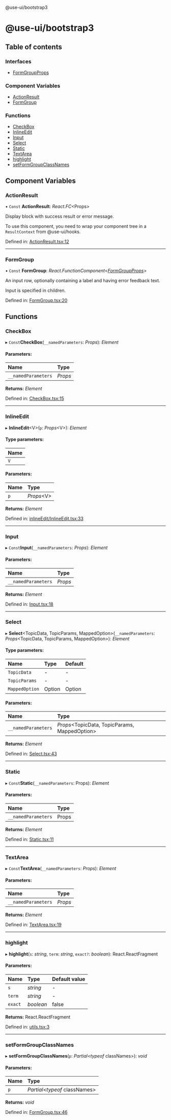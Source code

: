 @use-ui/bootstrap3

# @use-ui/bootstrap3

## Table of contents

### Interfaces

- [FormGroupProps](interfaces/formgroupprops.md)

### Component Variables

- [ActionResult](README.md#actionresult)
- [FormGroup](README.md#formgroup)

### Functions

- [CheckBox](README.md#checkbox)
- [InlineEdit](README.md#inlineedit)
- [Input](README.md#input)
- [Select](README.md#select)
- [Static](README.md#static)
- [TextArea](README.md#textarea)
- [highlight](README.md#highlight)
- [setFormGroupClassNames](README.md#setformgroupclassnames)

## Component Variables

### ActionResult

• `Const` **ActionResult**: *React.FC*<Props\>

Display block with success result or error message.

To use this component, you need to wrap your component tree in a ```ResultContext``` from @use-ui/hooks.

Defined in: [ActionResult.tsx:12](https://github.com/vasyas/use-ui-bootstrap3/blob/b91a52b/src/ActionResult.tsx#L12)

___

### FormGroup

• `Const` **FormGroup**: *React.FunctionComponent*<[*FormGroupProps*](interfaces/formgroupprops.md)\>

An input row, optionally containing a label and having error feedback text.

Input is specified in children.

Defined in: [FormGroup.tsx:20](https://github.com/vasyas/use-ui-bootstrap3/blob/b91a52b/src/FormGroup.tsx#L20)

## Functions

### CheckBox

▸ `Const`**CheckBox**(`__namedParameters`: *Props*): *Element*

#### Parameters:

| Name | Type |
| :------ | :------ |
| `__namedParameters` | *Props* |

**Returns:** *Element*

Defined in: [CheckBox.tsx:15](https://github.com/vasyas/use-ui-bootstrap3/blob/b91a52b/src/CheckBox.tsx#L15)

___

### InlineEdit

▸ **InlineEdit**<V\>(`p`: *Props*<V\>): *Element*

#### Type parameters:

| Name |
| :------ |
| `V` |

#### Parameters:

| Name | Type |
| :------ | :------ |
| `p` | *Props*<V\> |

**Returns:** *Element*

Defined in: [inlineEdit/InlineEdit.tsx:33](https://github.com/vasyas/use-ui-bootstrap3/blob/b91a52b/src/inlineEdit/InlineEdit.tsx#L33)

___

### Input

▸ `Const`**Input**(`__namedParameters`: *Props*): *Element*

#### Parameters:

| Name | Type |
| :------ | :------ |
| `__namedParameters` | *Props* |

**Returns:** *Element*

Defined in: [Input.tsx:18](https://github.com/vasyas/use-ui-bootstrap3/blob/b91a52b/src/Input.tsx#L18)

___

### Select

▸ **Select**<TopicData, TopicParams, MappedOption\>(`__namedParameters`: *Props*<TopicData, TopicParams, MappedOption\>): *Element*

#### Type parameters:

| Name | Type | Default |
| :------ | :------ | :------ |
| `TopicData` | - | - |
| `TopicParams` | - | - |
| `MappedOption` | Option | Option |

#### Parameters:

| Name | Type |
| :------ | :------ |
| `__namedParameters` | *Props*<TopicData, TopicParams, MappedOption\> |

**Returns:** *Element*

Defined in: [Select.tsx:43](https://github.com/vasyas/use-ui-bootstrap3/blob/b91a52b/src/Select.tsx#L43)

___

### Static

▸ `Const`**Static**(`__namedParameters`: Props): *Element*

#### Parameters:

| Name | Type |
| :------ | :------ |
| `__namedParameters` | Props |

**Returns:** *Element*

Defined in: [Static.tsx:11](https://github.com/vasyas/use-ui-bootstrap3/blob/b91a52b/src/Static.tsx#L11)

___

### TextArea

▸ `Const`**TextArea**(`__namedParameters`: *Props*): *Element*

#### Parameters:

| Name | Type |
| :------ | :------ |
| `__namedParameters` | *Props* |

**Returns:** *Element*

Defined in: [TextArea.tsx:19](https://github.com/vasyas/use-ui-bootstrap3/blob/b91a52b/src/TextArea.tsx#L19)

___

### highlight

▸ **highlight**(`s`: *string*, `term`: *string*, `exact?`: *boolean*): React.ReactFragment

#### Parameters:

| Name | Type | Default value |
| :------ | :------ | :------ |
| `s` | *string* | - |
| `term` | *string* | - |
| `exact` | *boolean* | false |

**Returns:** React.ReactFragment

Defined in: [utils.tsx:3](https://github.com/vasyas/use-ui-bootstrap3/blob/b91a52b/src/utils.tsx#L3)

___

### setFormGroupClassNames

▸ **setFormGroupClassNames**(`p`: *Partial*<*typeof* classNames\>): *void*

#### Parameters:

| Name | Type |
| :------ | :------ |
| `p` | *Partial*<*typeof* classNames\> |

**Returns:** *void*

Defined in: [FormGroup.tsx:46](https://github.com/vasyas/use-ui-bootstrap3/blob/b91a52b/src/FormGroup.tsx#L46)
